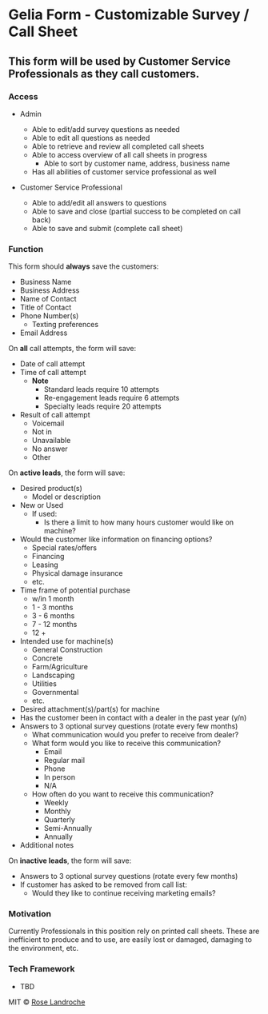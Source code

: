 # Gelia Form - Customizable Survey / Call Sheet
## This form will be used by Customer Service Professionals as they call customers. 

### Access

- Admin
    - Able to edit/add survey questions as needed
    - Able to edit all questions as needed
    - Able to retrieve and review all completed call sheets
    - Able to access overview of all call sheets in progress
        - Able to sort by customer name, address, business name
    - Has all abilities of customer service professional as well

- Customer Service Professional
    - Able to add/edit all answers to questions
    - Able to save and close (partial success to be completed on call back)
    - Able to save and submit (complete call sheet)

### Function

This form should **always** save the customers:
- Business Name
- Business Address
- Name of Contact
- Title of Contact
- Phone Number(s)
    - Texting preferences
- Email Address

On **all** call attempts, the form will save:
- Date of call attempt
- Time of call attempt
    - **Note**
        - Standard leads require 10 attempts
        - Re-engagement leads require 6 attempts
        - Specialty leads require 20 attempts
- Result of call attempt
    - Voicemail
    - Not in
    - Unavailable
    - No answer
    - Other

On **active leads**, the form will save:
- Desired product(s)
    - Model or description
- New or Used
    - If used:
        - Is there a limit to how many hours customer would like on machine?
- Would the customer like information on financing options?
    - Special rates/offers
    - Financing
    - Leasing
    - Physical damage insurance
    - etc.
- Time frame of potential purchase
    - w/in 1 month
    - 1 - 3 months
    - 3 - 6 months
    - 7 - 12 months
    - 12 +
- Intended use for machine(s)
    - General Construction
    - Concrete
    - Farm/Agriculture
    - Landscaping
    - Utilities
    - Governmental
    - etc.
- Desired attachment(s)/part(s) for machine
- Has the customer been in contact with a dealer in the past year (y/n)
- Answers to 3 optional survey questions (rotate every few months)
    - What communication would you prefer to receive from dealer?
    - What form would you like to receive this communication?
        - Email
        - Regular mail
        - Phone
        - In person
        - N/A
    - How often do you want to receive this communication?
        - Weekly
        - Monthly
        - Quarterly
        - Semi-Annually
        - Annually
- Additional notes

On **inactive leads**, the form will save:
- Answers to 3 optional survey questions (rotate every few months)
- If customer has asked to be removed from call list:
    - Would they like to continue receiving marketing emails?

### Motivation

Currently Professionals in this position rely on printed call sheets. These are inefficient to produce and to use, are easily lost or damaged, damaging to the environment, etc.

### Tech Framework

- TBD


MIT © [Rose Landroche]()